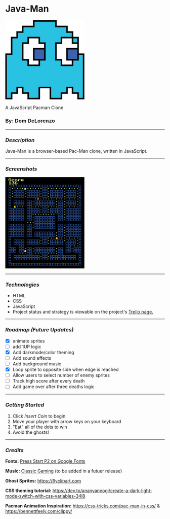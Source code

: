 

# Java-Man
<img src="resources/ghost.png" width="250"/>

A JavaScript Pacman Clone


### By: Dom DeLorenzo


***
### ***Description***
Java-Man is a browser-based Pac-Man clone, written in JavaScript.

***

### ***Screenshots***
<img src ="resources/pacman-screenshot.png" width="250"/>

***

### ***Technologies***
* HTML
* CSS
* JavaScript
* Project status and strategy is viewable on the project's [Trello page.](https://trello.com/b/6DbCmZkT/project-1-pacman-clone)

***

### ***Roadmap (Future Updates)***

* [x] animate sprites
* [ ] add 1UP logic
* [x] Add darkmode/color theming
* [ ] Add sound effects
* [ ] Add background music
* [x] Loop sprite to opposite side when edge is reached
* [ ] Allow users to select number of enemy sprites
* [ ] Track high score after every death
* [ ] Add game over after three deaths logic

***

### ***Getting Started***

1. Click *Insert Coin* to begin.
2. Move your player with arrow keys on your keyboard
3. "Eat" all of the dots to win
4. Avoid the ghosts!


***

### ***Credits***
**Fonts:** [Press Start P2 on Google Fonts]("https://fonts.google.com/specimen/Press+Start+2P")

**Music:** [Classic Gaming]("https://www.classicgaming.cc/classics/pac-man/sounds") (to be added in a futuer release)

**Ghost Sprites:** https://flyclipart.com

**CSS theming tutorial:** https://dev.to/ananyaneogi/create-a-dark-light-mode-switch-with-css-variables-34l8

**Pacman Animation Inspiration:** https://css-tricks.com/pac-man-in-css/ & https://bennettfeely.com/clippy/